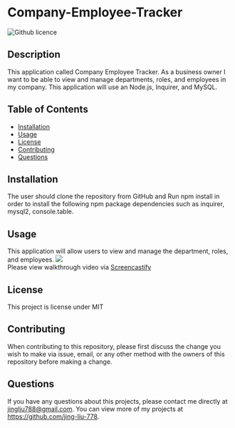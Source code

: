 # Company-Employee-Tracker

  ![Github licence](http://img.shields.io/badge/license-MIT-blue.svg)
  
  
  ## Description 
  This application called Company Employee Tracker. As a business owner I want to be able to view and manage departments, roles, and employees in my company. This application will use an Node.js, Inquirer, and MySQL.  

  ## Table of Contents
  * [Installation](#installation)
  * [Usage](#usage)
  * [License](#license)
  * [Contributing](#contributing)
  * [Questions](#questions)
  
  ## Installation 
  The user should clone the repository from GitHub and Run npm install in order to install the following npm package dependencies such as inquirer, mysql2, console.table.

  ## Usage 
  This application will allow users to view and manage the department, roles, and employees. <img src="utils/team tracker.gif"><br>Please view walkthrough video via  [Screencastify](https://drive.google.com/file/d/1OdnpSC4mjI6TT_bHkuD6n9Bpu2snfCcn/view)<br>
  
  
  ## License 
  This project is license under MIT
  
  ## Contributing 
  When contributing to this repository, please first discuss the change you wish to make via issue, email, or any other method with the owners of this repository before making a change.
  
  ## Questions
  If you have any questions about this projects, please contact me directly at jingliu788@gmail.com. You can view more of my projects at https://github.com/jing-liu-778.
